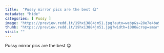 ```yaml
---
title:  "Pussy mirror pics are the best 😋"
metadate: "hide"
categories: [ Pussy ]
image: "https://preview.redd.it/19hxi3884jm51.jpg?auto=webp&s=28e7e4ba92b8645356a7e03c710980b12fc9ffe7"
thumb: "https://preview.redd.it/19hxi3884jm51.jpg?width=1080&crop=smart&auto=webp&s=3837eb5fb9d03f29840582f20827ba8f77839d06"
visit: ""
---
```

Pussy mirror pics are the best 😋
